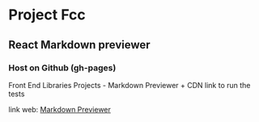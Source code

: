 # Project Fcc

## React Markdown previewer

### Host on Github (gh-pages)

Front End Libraries Projects - Markdown Previewer + CDN link to run the tests

link web: [Markdown Previewer](https://flaviengr.github.io/markown-previewer/)
